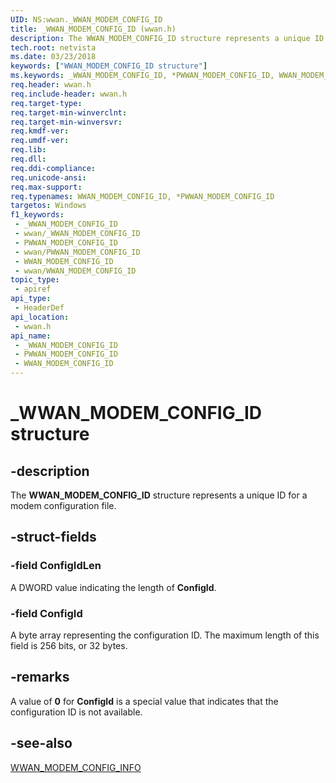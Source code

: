 ```yaml
---
UID: NS:wwan._WWAN_MODEM_CONFIG_ID
title: _WWAN_MODEM_CONFIG_ID (wwan.h)
description: The WWAN_MODEM_CONFIG_ID structure represents a unique ID for a modem configuration file.
tech.root: netvista
ms.date: 03/23/2018
keywords: ["WWAN_MODEM_CONFIG_ID structure"]
ms.keywords: _WWAN_MODEM_CONFIG_ID, *PWWAN_MODEM_CONFIG_ID, WWAN_MODEM_CONFIG_ID,
req.header: wwan.h
req.include-header: wwan.h
req.target-type: 
req.target-min-winverclnt: 
req.target-min-winversvr: 
req.kmdf-ver: 
req.umdf-ver: 
req.lib: 
req.dll: 
req.ddi-compliance: 
req.unicode-ansi: 
req.max-support: 
req.typenames: WWAN_MODEM_CONFIG_ID, *PWWAN_MODEM_CONFIG_ID
targetos: Windows
f1_keywords:
 - _WWAN_MODEM_CONFIG_ID
 - wwan/_WWAN_MODEM_CONFIG_ID
 - PWWAN_MODEM_CONFIG_ID
 - wwan/PWWAN_MODEM_CONFIG_ID
 - WWAN_MODEM_CONFIG_ID
 - wwan/WWAN_MODEM_CONFIG_ID
topic_type:
 - apiref
api_type:
 - HeaderDef
api_location:
 - wwan.h
api_name:
 - _WWAN_MODEM_CONFIG_ID
 - PWWAN_MODEM_CONFIG_ID
 - WWAN_MODEM_CONFIG_ID
---
```


# _WWAN_MODEM_CONFIG_ID structure


## -description

The **WWAN_MODEM_CONFIG_ID** structure represents a unique ID for a modem configuration file.

## -struct-fields

### -field ConfigIdLen

A DWORD value indicating the length of **ConfigId**.

### -field ConfigId

A byte array representing the configuration ID. The maximum length of this field is 256 bits, or 32 bytes.

## -remarks

A value of **0** for **ConfigId** is a special value that indicates that the configuration ID is not available.

## -see-also

[WWAN_MODEM_CONFIG_INFO](ns-wwan-_wwan_modem_config_info.md)

